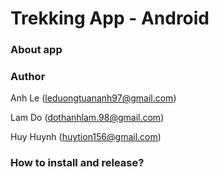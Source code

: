 # Trekking App - Android
### About app

### Author 
Anh Le (leduongtuananh97@gmail.com)

Lam Do (dothanhlam.98@gmail.com)

Huy Huynh (huytion156@gmail.com)

### How to install and release?
